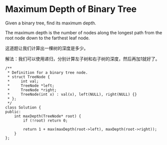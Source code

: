 Maximum Depth of Binary Tree
===========
Given a binary tree, find its maximum depth.

The maximum depth is the number of nodes along the longest path from the root node down to the farthest leaf node.

这道题让我们计算出一棵树的深度是多少。

解法：我们可以使用递归，分别计算左子树和右子树的深度，然后再加1就好了。

```
/**
 * Definition for a binary tree node.
 * struct TreeNode {
 *     int val;
 *     TreeNode *left;
 *     TreeNode *right;
 *     TreeNode(int x) : val(x), left(NULL), right(NULL) {}
 * };
 */
class Solution {
public:
    int maxDepth(TreeNode* root) {
        if (!root) return 0;

        return 1 + max(maxDepth(root->left), maxDepth(root->right));
    }
};
```
